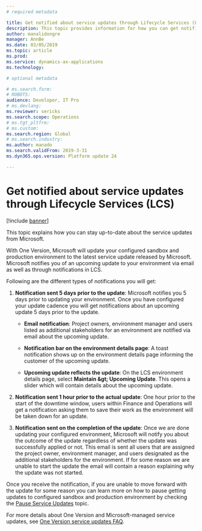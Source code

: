 ```yaml
---
# required metadata

title: Get notified about service updates through Lifecycle Services (LCS)
description: This topic provides information for how you can get notifications around service updates to your environments.
author: manalidongre
manager: AnnBe
ms.date: 03/05/2019
ms.topic: article
ms.prod: 
ms.service: dynamics-ax-applications
ms.technology: 

# optional metadata

# ms.search.form: 
# ROBOTS: 
audience: Developer, IT Pro
# ms.devlang: 
ms.reviewer: sericks
ms.search.scope: Operations
# ms.tgt_pltfrm: 
# ms.custom:
ms.search.region: Global
# ms.search.industry: 
ms.author: manado
ms.search.validFrom: 2019-3-31 
ms.dyn365.ops.version: Platform update 24 

---
```


# Get notified about service updates through Lifecycle Services (LCS)

[!include [banner](../includes/banner.md)]

This topic explains how you can stay up-to-date about the service updates from Microsoft.

With One Version, Microsoft will update your configured sandbox and production environment to the latest service update released by Microsoft. Microsoft notifies you of an upcoming update to your environment via email as well as through notifications in LCS.

Following are the different types of notifications you will get:

1. **Notification sent 5 days prior to the update**:
Microsoft notifies you 5 days prior to updating your environment. Once you have configured your update cadence you will get notifications about an upcoming update 5 days prior to the update.

    - **Email notification**: Project owners, environment manager and users listed as additional stakeholders for an environment are notified via email about the upcoming update.

    - **Notification bar on the environment details page**: A toast notification shows up on the environment details page informing the customer of the upcoming update.

    - **Upcoming update reflects the update**: On the LCS environment details page, select **Maintain \&gt; Upcoming Update**. This opens a slider which will contain details about the upcoming update.

2. **Notification sent 1 hour prior to the actual update**:
One hour prior to the start of the downtime window, users within Finance and Operations will get a notification asking them to save their work as the environment will be taken down for an update.

3. **Notification sent on the completion of the update**:
Once we are done updating your configured environment, Microsoft will notify you about the outcome of the update regardless of whether the update was successfully applied or not. This email is sent all users that are assigned the project owner, environment manager, and users designated as the additional stakeholders for the environment. If for some reason we are unable to start the update the email will contain a reason explaining why the update was not started.

Once you receive the notification, if you are unable to move forward with the update for some reason you can learn more on how to pause getting updates to configured sandbox and production environment by checking the [Pause Service Updates](pause-service-updates.md) topic.

For more details about One Version and Microsoft-managed service updates, see [One Version service updates FAQ](../../fin-and-ops/get-started/one-version.md).
